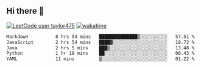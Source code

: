 ## Hi there 👋

[![LeetCode user taylor475](https://img.shields.io/badge/dynamic/json?style=for-the-badge&labelColor=black&color=%23ffa116&label=Solved&query=solvedOverTotal&url=https%3A%2F%2Fleetcode-badge.vercel.app%2Fapi%2Fusers%2Ftaylor475&logo=leetcode&logoColor=yellow)](https://leetcode.com/taylor475/)
[![wakatime](https://wakatime.com/badge/user/8c6aced9-f66a-452f-8802-5d7239ce5c50.svg)](https://wakatime.com/@8c6aced9-f66a-452f-8802-5d7239ce5c50)

<!--START_SECTION:waka-->

```txt
Markdown          8 hrs 54 mins   ██████████████▒░░░░░░░░░░   57.51 %
JavaScript        2 hrs 54 mins   ████▓░░░░░░░░░░░░░░░░░░░░   18.72 %
Java              2 hrs 5 mins    ███▒░░░░░░░░░░░░░░░░░░░░░   13.48 %
Python            1 hr 18 mins    ██░░░░░░░░░░░░░░░░░░░░░░░   08.43 %
YAML              11 mins         ▒░░░░░░░░░░░░░░░░░░░░░░░░   01.22 %
```

<!--END_SECTION:waka-->

<!--
**taylor475/taylor475** is a _special_ repository because its `README.md` (this file) appears on your GitHub profile.
